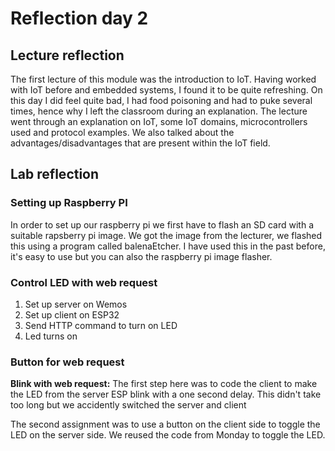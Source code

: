 # Reflection day 2

## Lecture reflection
The first lecture of this module was the introduction to IoT. Having worked with IoT before and embedded systems, I found it to be quite refreshing. On this day I did feel quite bad, I had food poisoning and had to puke several times, hence why I left the classroom during an explanation. The lecture went through an explanation on IoT, some IoT domains, microcontrollers used and protocol examples. We also talked about the advantages/disadvantages that are present within the IoT field. 

## Lab reflection

### Setting up Raspberry PI
In order to set up our raspberry pi we first have to flash an SD card with a suitable rapsberry pi image. We got the image from the lecturer, we flashed this using a program called balenaEtcher. I have used this in the past before, it's easy to use but you can also the raspberry pi image flasher.

### Control LED with web request

1. Set up server on Wemos
2. Set up client on ESP32
3. Send HTTP command to turn on LED
4. Led turns on

### Button for web request
**Blink with web request:**
The first step here was to code the client to make the LED from the server ESP blink with a one second delay. This didn't take too long but we accidently switched the server and client

The second assignment was to use a button on the client side to toggle the LED on the server side. We reused the code from Monday to toggle the LED. 

